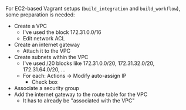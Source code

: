 For EC2-based Vagrant setups (`build_integration` and `build_workflow`), some preparation is needed:

* Create a VPC
    * I've used the block 172.31.0.0/16
    * Edit network ACL
* Create an internet gateway
    * Attach it to the VPC
* Create subnets within the VPC 
    * I've used /20 blocks like 172.31.0.0/20, 172.31.32.0/20, 172.31.64.0/20, ...
    * For each: Actions -> Modify auto-assign IP
        * Check box
* Associate a security group
* Add the internet gateway to the route table for the VPC
    * It has to already be "associated with the VPC"
